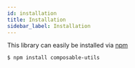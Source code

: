 ```yaml
---
id: installation
title: Installation
sidebar_label: Installation
---
```


This library can easily be installed via [npm](https://www.npmjs.com/)

```shell
$ npm install composable-utils
```
